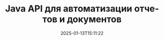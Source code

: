 ---
############################# Static ############################
layout: "landing"
date: 2025-01-13T15:11:22
draft: false

lang: ru
product: "Assembly"
product_tag: "assembly"
platform: "Java"
platform_tag: "java"

############################# Drop-down ############################
supported_platforms:
  items:
    # supported_platforms loop
    - title: ".NET"
      tag: "net"
    # supported_platforms loop
    - title: "Java"
      tag: "java"
    # supported_platforms loop
    - title: "Node.js"
      tag: "nodejs-java"

############################# Head ############################
head_title: "Java-библиотека для создания, автоматизации документов и отчетности"
head_description: "Java-библиотека для автоматизации создания документов и генерации отчетов. Создавайте документы PDF, Word, Excel, PPTX, HTML и электронные письма с учетом пользовательских шаблонов."

############################# Header ############################
title: "Java API для автоматизации отчетов и документов"
description: "Упрощайте создание отчетов на Java, объединяя данные с шаблонами."
words:
  for: "для"

actions:
  main: "Получите пробную версию через Maven"
  main_link: "https://releases.groupdocs.com/java/repo/com/groupdocs/groupdocs-assembly/"
  alt: "Лицензирование"
  alt_link: "https://purchase.groupdocs.com/pricing/assembly/java/"
  title: "Готовы начать?"
  description: "Попробуйте функции GroupDocs.Assembly бесплатно или запросите лицензию."

release:
  title: "Версия {0} выпущена"
  notes: "Смотрите, что нового"
  downloads: "Загрузки"
  link: "https://releases.groupdocs.com/assembly/java/"

code:
  title: "Генерация диаграммы в DOCX с помощью Java"
  more: "Больше примеров"
  more_link: "https://github.com/groupdocs-assembly/GroupDocs.Assembly-for-Java/"
  install_title : "Maven XML"
  install: |
    <dependency>
      <groupId>com.groupdocs</groupId>
      <artifactId>groupdocs-assembly</artifactId>
      <version>{0}</version>
    </dependency>
  content: |
    ```java {style=abap}
    // Путь к основному шаблону
    String template = "chart_template.docx";

    // Получите данные о продуктивности менеджеров из источника
    DocumentTable data_table = 
        new DocumentTable("Managers.json", 1);

    // Создайте экземпляр DataSourceInfo с данными
    DataSourceInfo data 
        = new DataSourceInfo(data_table, "managers");

    // Установите цвета диаграммы, используя другой DataSourceInfo
    DataSourceInfo design = 
        new DataSourceInfo("red", "color");

    // Заполните шаблон данными и сохраните его на выходе
    DocumentAssembler asm = new DocumentAssembler();
    asm.assembleDocument(template, "result.docx", data, design);
    ```

############################# Overview ############################
overview:
  enable: true
  title: "Обзор GroupDocs.Assembly"
  description: "Java-библиотека, разработанная для автоматизированного создания документов и бесшовной интеграции данных."
  features:
    # feature loop
    - title: "Объединение бизнес-данных в шаблоны с помощью Java"
      content: "Легко создавайте профессиональные отчеты, встраивая данные из JSON, XML или других источников в заранее спроектированные шаблоны с помощью GroupDocs.Assembly for Java."

    # feature loop
    - title: "Работа с встроенными объектами"
      content: "Автоматически заполняйте элементы, такие как таблицы, диаграммы и схемы, в документах, используя данные из внешних источников."

    # feature loop
    - title: "Расширенная настройка"
      content: "GroupDocs.Assembly for Java предлагает гибкие функции, такие как генерация штрих-кодов, получение онлайн-данных через URL и экспорт выходных данных в различных форматах."

############################# Platforms ############################
platforms:
  enable: true
  title: "Платформенная независимость"
  description: "GroupDocs.Assembly for Java хорошо работает с популярными операционными системами, фреймворками разработки и менеджерами пакетов."
  items:
    # platform loop
    - title: "Amazon"
      image: "amazon"
    # platform loop
    - title: "Docker"
      image: "docker"
    # platform loop
    - title: "Azure"
      image: "azure"
    # platform loop
    - title: "Eclipse"
      image: "eclipse"
    # platform loop
    - title: "IntelliJ"
      image: "intellij"
    # platform loop
    - title: "Windows"
      image: "windows"
    # platform loop
    - title: "Linux"
      image: "linux"
    # platform loop
    - title: "Maven"
      image: "maven"

############################# File formats ############################
formats:
  enable: true
  title: "Поддерживаемые форматы файлов"
  description: |
    GroupDocs.Assembly for Java поддерживает широкий диапазон [форматов документов](https://docs.groupdocs.com/assembly/java/supported-document-formats/).
  groups:
    # group loop
    - color: "green"
      content: |
        ### Форматы Microsoft Office
        * **Word:**  DOCX, DOC, DOCM, DOT, DOTX, DOTM, RTF, WordprocessingML
        * **Excel:** XLSX, XLS, XLSM, XLSB, XLTM, XLT, XLTM, XLTX, SpreadsheetML
        * **PowerPoint:** PPT, PPTX, PPTM, PPS, PPSX, PPSM, POTM, POTX
    # group loop
    - color: "blue"
      content: |
        ### Изображения и другие форматы
        * **Портативный:** PDF
        * **Изображения:** SVG, TIFF
        * **Другие офисные форматы:** ODT, OTT, OTS, ODS, ODP, OTP
      # group loop
    - color: "red"
      content: |
        ### Другие форматы
        * **Веб:** HTML, MHTML
        * **Электронные письма:** EML, MSG, EMLX
        * **Другое:** EPUB, MD

############################# Features ############################
features:
  enable: true
  title: "Ключевые возможности GroupDocs.Assembly"
  description: "Создавайте профессиональные документы и отчеты с продвинутой обработкой данных."

  items:
    # feature loop
    - icon: "preview"
      title: "Визуальные элементы данных"
      content: "Добавляйте и форматируйте такие элементы, как диаграммы, таблицы, изображения и списки непосредственно в ваших документах."

    # feature loop
    - icon: "manipulate"
      title: "Трансформация данных"
      content: "Используйте формулы, сортировку и другие инструменты для эффективной организации и представления ваших данных."

    # feature loop
    - icon: "two_pages"
      title: "Поддержка множества форматов"
      content: "Легко работайте с общими типами файлов как для шаблонов, так и для выходных файлов."

    # feature loop
    - icon: "document_settings"
      title: "Расширенное форматирование шаблонов"
      content: "Настраивайте шаблоны с числовыми, алфавитными и другими расширенными параметрами форматирования."

    # feature loop
    - icon: "text"
      title: "Динамическое создание штрих-кодов"
      content: "Быстро создавайте и вставляйте изображения штрих-кодов в документы по мере необходимости."

    # feature loop
    - icon: "add"
      title: "Гибкое форматирование текста"
      content: "Применяйте текстовые преобразования, такие как верхний регистр, нижний регистр, заглавная буква или другие стили в шаблонах."

    # feature loop
    - icon: "manipulate"
      title: "Импорт внешнего содержания"
      content: "Динамически включая содержимое из внешних файлов во время генерации документов."

    # feature loop
    - icon: "convert"
      title: "Экспорт в нескольких форматах"
      content: "Сохраняйте итоговые документы в различных форматах файлов, используя указанные расширения или конфигурации."

    # feature loop
    - icon: "update"
      title: "Динамическое встраивание медиа"
      content: "Вставляйте изображения или другие содержимое, используя данные в формате Base64 во время создания документов."

############################# Code samples ############################
code_samples:
  enable: true
  title: "Примеры кода"
  description: "Изучите пример кода для обычных задач с GroupDocs.Assembly."
  items:
    # code sample loop
    - title: "Создать ненумерованный список в Word"
      content: |
        Узнайте, как добавлять [ненумерованные списки](https://docs.groupdocs.com/assembly/java/bulleted-list-in-word-processing-document/) в документы Word для организованного представления данных. Этот пример показывает, как сгенерировать список в Word с помощью GroupDocs.Assembly.
        {{< landing/code title="Создать ненумерованный список в Word">}}
        ```java {style=abap}
        // Вставьте этот шаблон на страницу документа:
        // Индикаторы производительности менеджеров
        // . <<foreach [in products]>><<[ProductName]>>
        // <</foreach>>

        // Укажите путь к шаблону
        String template = "Bulleted List Template.docx";

        // Установите путь к выходному файлу
        String result = "Result Report.docx"

        // Получите данные менеджеров из источника JSON
        JsonDataSource dataSource = new JsonDataSource("Report data.json");
        DataSourceInfo data = new DataSourceInfo(dataSource, "managers")

        // Сгенерируйте отчет с заполненными данными
        DocumentAssembler assembler = new DocumentAssembler();
        assembler.assembleDocument(template, result, data);
        ```
        {{< /landing/code >}}
    # code sample loop
    - title: "Создание круговых диаграмм в PPTX"
      content: |
        Используйте шаблоны и XML, чтобы добавить [круговые диаграммы](https://docs.groupdocs.com/assembly/java/pie-chart-in-presentation-document/) в ваши презентации. Сделайте ваши отчеты более увлекательными, включая круговые диаграммы для визуализации данных.
        {{< landing/code title="Создание круговых диаграмм в PPTX">}}
        ```java {style=abap}   
        // Добавьте шаблон заголовка диаграммы в презентацию:
        // Доходы клиентов <<foreach [in customers]>> 
        // <<x [CustomerName]>>

        // Также включите шаблон данных диаграммы:
        // Total Order Price<<foreach [in customers]>> 
        // <<x [CustomerName]>>

        // Укажите путь к шаблону диаграммы
        String template = "Pie Chart Template.pptx";

        // Установите путь к выходному файлу
        String result = "Result Report.pptx"

        // Получите данные клиентов из источника XML
        JsonDataSource dataSource = new JsonDataSource("Chart data.xml");
        DataSourceInfo data = new DataSourceInfo(dataSource, "customers")

        // Сгенерируйте диаграмму и сохраните результат
        DocumentAssembler assembler = new DocumentAssembler();
        assembler.assembleDocument(template, result, data);
        ```
        {{< /landing/code >}}

---